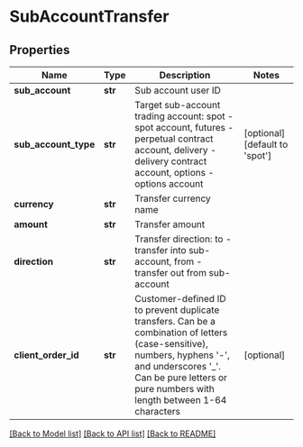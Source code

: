 # SubAccountTransfer

## Properties
Name | Type | Description | Notes
------------ | ------------- | ------------- | -------------
**sub_account** | **str** | Sub account user ID | 
**sub_account_type** | **str** | Target sub-account trading account: spot - spot account, futures - perpetual contract account, delivery - delivery contract account, options - options account | [optional] [default to 'spot']
**currency** | **str** | Transfer currency name | 
**amount** | **str** | Transfer amount | 
**direction** | **str** | Transfer direction: to - transfer into sub-account, from - transfer out from sub-account | 
**client_order_id** | **str** | Customer-defined ID to prevent duplicate transfers. Can be a combination of letters (case-sensitive), numbers, hyphens &#39;-&#39;, and underscores &#39;_&#39;. Can be pure letters or pure numbers with length between 1-64 characters | [optional] 

[[Back to Model list]](../README.md#documentation-for-models) [[Back to API list]](../README.md#documentation-for-api-endpoints) [[Back to README]](../README.md)


